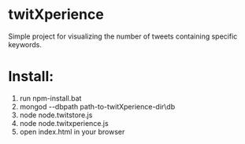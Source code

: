 # twitXperience
Simple project for visualizing the number of tweets containing specific keywords.

# Install:

1. run npm-install.bat
2. mongod --dbpath path-to-twitXperience-dir\db
3. node node.twitstore.js
4. node node.twitxperience.js
5. open index.html in your browser
